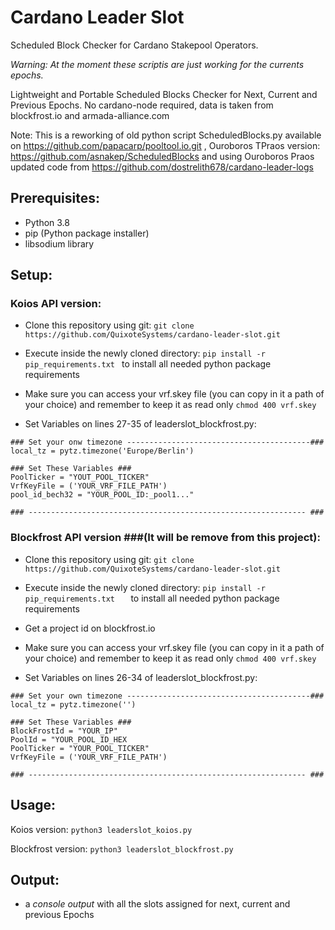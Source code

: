 # Cardano Leader Slot
Scheduled Block Checker for Cardano Stakepool Operators. 

*Warning: At the moment these scriptis are just working for the currents epochs.*

Lightweight and Portable Scheduled Blocks Checker for Next, Current and Previous Epochs.
No cardano-node required, data is taken from blockfrost.io and armada-alliance.com

Note: This is a reworking of old python script ScheduledBlocks.py 
available on https://github.com/papacarp/pooltool.io.git , Ouroboros TPraos version: https://github.com/asnakep/ScheduledBlocks and using Ouroboros Praos updated code from https://github.com/dostrelith678/cardano-leader-logs


## Prerequisites:
- Python 3.8
- pip (Python package installer)
- libsodium library

## Setup:

### Koios API version:
- Clone this repository using git: ``` git clone https://github.com/QuixoteSystems/cardano-leader-slot.git ```
- Execute inside the newly cloned directory: ```pip install -r pip_requirements.txt ```  to install all needed python package requirements
- Make sure you can access your vrf.skey file (you can copy in it a path of your choice) and remember to keep it as read only ``` chmod 400 vrf.skey ```

- Set Variables on lines 27-35 of leaderslot_blockfrost.py:

~~~
### Set your onw timezone -----------------------------------------###
local_tz = pytz.timezone('Europe/Berlin')

### Set These Variables ###
PoolTicker = "YOUT_POOL_TICKER"
VrfKeyFile = ('YOUR_VRF_FILE_PATH')
pool_id_bech32 = "YOUR_POOL_ID:_pool1..."

### -------------------------------------------------------------- ###
~~~


### Blockfrost API version ###(It will be remove from this project):
- Clone this repository using git: ``` git clone https://github.com/QuixoteSystems/cardano-leader-slot.git ```
- Execute inside the newly cloned directory: ```pip install -r pip_requirements.txt   ```  to install all needed python package requirements
- Get a project id on blockfrost.io
- Make sure you can access your vrf.skey file (you can copy in it a path of your choice) and remember to keep it as read only ``` chmod 400 vrf.skey ```

- Set Variables on lines 26-34 of leaderslot_blockfrost.py:
~~~
### Set your own timezone -----------------------------------------###
local_tz = pytz.timezone('')

### Set These Variables ###
BlockFrostId = "YOUR_IP"
PoolId = "YOUR_POOL_ID_HEX
PoolTicker = "YOUR_POOL_TICKER"
VrfKeyFile = ('YOUR_VRF_FILE_PATH')

### -------------------------------------------------------------- ###
~~~


## Usage:
Koios version:
``` python3 leaderslot_koios.py ```

Blockfrost version:
``` python3 leaderslot_blockfrost.py ```

## Output: 
- a *console output* with all the slots assigned for next, current and previous Epochs
